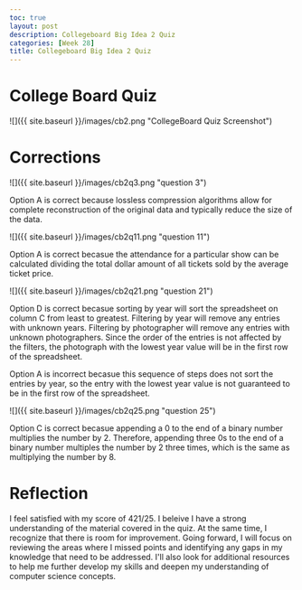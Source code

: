 ```yaml
---
toc: true
layout: post
description: Collegeboard Big Idea 2 Quiz
categories: [Week 28]
title: Collegeboard Big Idea 2 Quiz
---
```

# College Board Quiz 

![]({{ site.baseurl }}/images/cb2.png "CollegeBoard Quiz Screenshot")

# Corrections

![]({{ site.baseurl }}/images/cb2q3.png "question 3")

Option A is correct because lossless compression algorithms allow for complete reconstruction of the original data and typically reduce the size of the data.

![]({{ site.baseurl }}/images/cb2q11.png "question 11")

Option A is correct becasue the attendance for a particular show can be calculated dividing the total dollar amount of all tickets sold by the average ticket price.

![]({{ site.baseurl }}/images/cb2q21.png "question 21")

Option D is correct becasue sorting by year will sort the spreadsheet on column C from least to greatest. Filtering by year will remove any entries with unknown years. Filtering by photographer will remove any entries with unknown photographers. Since the order of the entries is not affected by the filters, the photograph with the lowest year value will be in the first row of the spreadsheet.

Option A is incorrect becasue this sequence of steps does not sort the entries by year, so the entry with the lowest year value is not guaranteed to be in the first row of the spreadsheet.

![]({{ site.baseurl }}/images/cb2q25.png "question 25")

Option C is correct becasue appending a 0 to the end of a binary number multiplies the number by 2. Therefore, appending three 0s to the end of a binary number multiples the number by 2 three times, which is the same as multiplying the number by 8.

# Reflection

I feel satisfied with my score of 421/25. I beleive I have a strong understanding of the material covered in the quiz. At the same time, I recognize that there is room for improvement. Going forward, I will focus on reviewing the areas where I missed points and identifying any gaps in my knowledge that need to be addressed. I'll also look for additional resources to help me further develop my skills and deepen my understanding of computer science concepts.